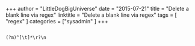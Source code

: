 +++
author = "LittleDogBigUniverse"
date = "2015-07-21"
title = "Delete a blank line via regex"
linktitle = "Delete a blank line via regex"
tags = [ "regex" ]
categories = ["sysadmin" ]
+++

```

(?m)^[\t]*\r?\n 

```
